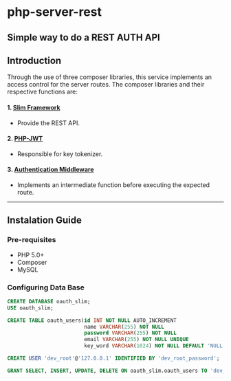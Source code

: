 # php-server-rest
Simple way to do a **REST AUTH API**
---

## Introduction
Through the use of three composer libraries, this service implements an access control for the server routes.
The composer libraries and their respective functions are:
#### 1. [Slim Framework][1]
- Provide the REST API.
#### 2. [PHP-JWT][2]
- Responsible for key tokenizer.
#### 3. [Authentication Middleware][3]
- Implements an intermediate function before executing the expected route.
---

## Instalation Guide
### Pre-requisites
- PHP 5.0+
- Composer
- MySQL

### Configuring Data Base
```sql
CREATE DATABASE oauth_slim;
USE oauth_slim;

CREATE TABLE oauth_users(id INT NOT NULL AUTO_INCREMENT
                         name VARCHAR(255) NOT NULL
                         password VARCHAR(255) NOT NULL
                         email VARCHAR(255) NOT NULL UNIQUE
                         key_word VARCHAR(1024) NOT NULL DEFAULT 'NULL')

CREATE USER 'dev_root'@'127.0.0.1' IDENTIFIED BY 'dev_root_password';

GRANT SELECT, INSERT, UPDATE, DELETE ON oauth_slim.oauth_users TO 'dev_root'@'127.0.0.1' IDENTIFIED BY 'dev_root_password';
```

[1]: http://www.slimframework.com
[2]: https://github.com/firebase/php-jwt
[3]: https://github.com/tuupola/slim-jwt-auth
